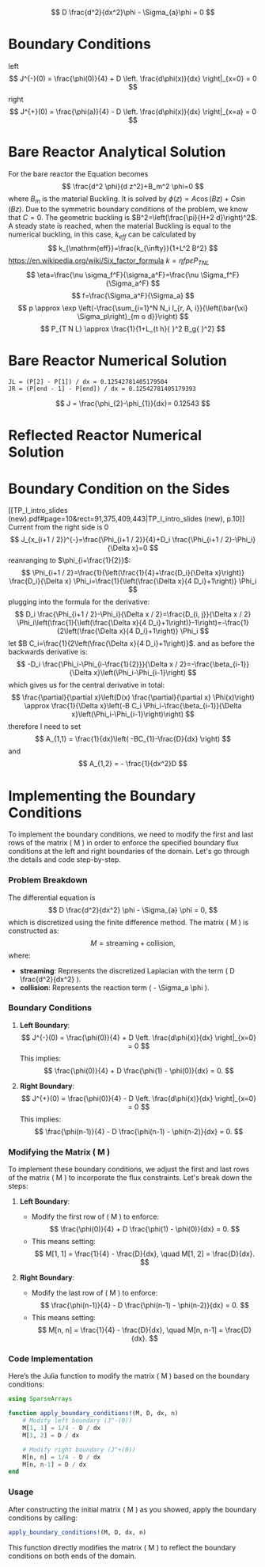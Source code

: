 $$
D \frac{d^2}{dx^2}\phi  - \Sigma_{a}\phi = 0
$$

# Boundary Conditions
left
$$
J^{-}(0) = \frac{\phi(0)}{4} + D \left. \frac{d\phi(x)}{dx} \right|_{x=0} = 0
$$
right
$$
J^{+}(0) = \frac{\phi(a)}{4} - D \left. \frac{d\phi(x)}{dx} \right|_{x=a} = 0
$$

# Bare Reactor Analytical Solution
For the bare reactor the Equation becomes
$$
\frac{d^2 \phi}{d z^2}+B_m^2 \phi=0
$$
where $B_{m}$ is the material Buckling. 
It is solved by $\phi(z)=A \cos (B z)+C \sin (B z)$. Due to the symmetric boundary conditions of the problem, we know that $C=0$. The geometric buckling is $B^2=\left(\frac{\pi}{H+2 d}\right)^2$.
A steady state is reached, when the material Buckling is equal to the numerical buckling, in this case, $k_{eff}$ can be calculated by
$$
k_{\mathrm{eff}}=\frac{k_{\infty}}{1+L^2 B^2}
$$
https://en.wikipedia.org/wiki/Six_factor_formula
$k=\eta f p \varepsilon P_{T N L}$
$$
\eta=\frac{\nu \sigma_f^F}{\sigma_a^F}=\frac{\nu \Sigma_f^F}{\Sigma_a^F}
$$
$$
f=\frac{\Sigma_a^F}{\Sigma_a}
$$
$$
p \approx \exp \left(-\frac{\sum_{i=1}^N N_i I_{r, A, i}}{\left(\bar{\xi} \Sigma_p\right)_{m o d}}\right)
$$
$$
P_{T N L} \approx \frac{1}{1+L_{t h}{ }^2 B_g{ }^2}
$$
# Bare Reactor Numerical Solution
```
JL = (P[2] - P[1]) / dx = 0.12542781405179504
JR = (P[end - 1] - P[end]) / dx = 0.12542781405179393
```

$$
J = \frac{\phi_{2}-\phi_{1}}{dx}= 0.12543
$$
# Reflected Reactor Numerical Solution



# Boundary Condition on the Sides
[[TP_I_intro_slides (new).pdf#page=10&rect=91,375,409,443|TP_I_intro_slides (new), p.10]]
Current from the right side is 0
$$
J_{x_{i+1 / 2}}^{-}=\frac{\Phi_{i+1 / 2}}{4}+D_i \frac{\Phi_{i+1 / 2}-\Phi_i}{\Delta x}=0
$$
reanranging to $\phi_{i+\frac{1}{2}}$:
$$
\Phi_{i+1 / 2}=\frac{1}{\left(\frac{1}{4}+\frac{D_i}{\Delta x}\right)} \frac{D_i}{\Delta x} \Phi_i=\frac{1}{\left(\frac{\Delta x}{4 D_i}+1\right)} \Phi_i
$$
plugging into the formula for the derivative:
$$
D_i \frac{\Phi_{i+1 / 2}-\Phi_i}{\Delta x / 2}=\frac{D_{i, j}}{\Delta x / 2} \Phi_i\left(\frac{1}{\left(\frac{\Delta x}{4 D_i}+1\right)}-1\right)=-\frac{1}{2\left(\frac{\Delta x}{4 D_i}+1\right)} \Phi_i
$$
let $B C_i=\frac{1}{2\left(\frac{\Delta x}{4 D_i}+1\right)}$.
and as before the backwards derivative is:
$$
-D_i \frac{\Phi_i-\Phi_{i-\frac{1}{2}}}{\Delta x / 2}=-\frac{\beta_{i-1}}{\Delta x}\left(\Phi_i-\Phi_{i-1}\right)
$$
which gives us for the central derivative in total:
$$
\frac{\partial}{\partial x}\left(D(x) \frac{\partial}{\partial x} \Phi(x)\right) \approx \frac{1}{\Delta x}\left(-B C_i \Phi_i-\frac{\beta_{i-1}}{\Delta x}\left(\Phi_i-\Phi_{i-1}\right)\right)
$$
therefore I need to set
$$
A_{1,1} = \frac{1}{dx}\left( -BC_{1}-\frac{D}{dx} \right)
$$
and
$$
A_{1,2} = - \frac{1}{dx^2}D
$$
# Implementing the Boundary Conditions
To implement the boundary conditions, we need to modify the first and last rows of the matrix \( M \) in order to enforce the specified boundary flux conditions at the left and right boundaries of the domain. Let's go through the details and code step-by-step.

### Problem Breakdown

The differential equation is
$$
D \frac{d^2}{dx^2} \phi - \Sigma_{a} \phi = 0,
$$
which is discretized using the finite difference method. The matrix \( M \) is constructed as:
$$
M = \text{streaming} + \text{collision},
$$
where:
- **streaming**: Represents the discretized Laplacian with the term \( D \frac{d^2}{dx^2} \).
- **collision**: Represents the reaction term \( - \Sigma_a \phi \).

### Boundary Conditions

1. **Left Boundary**:
   $$
   J^{-}(0) = \frac{\phi(0)}{4} + D \left. \frac{d\phi(x)}{dx} \right|_{x=0} = 0
   $$
   This implies:
   $$
   \frac{\phi(0)}{4} + D \frac{\phi(1) - \phi(0)}{dx} = 0.
   $$

2. **Right Boundary**:
   $$
   J^{+}(0) = \frac{\phi(0)}{4} - D \left. \frac{d\phi(x)}{dx} \right|_{x=0} = 0
   $$
   This implies:
   $$
   \frac{\phi(n-1)}{4} - D \frac{\phi(n-1) - \phi(n-2)}{dx} = 0.
   $$

### Modifying the Matrix \( M \)

To implement these boundary conditions, we adjust the first and last rows of the matrix \( M \) to incorporate the flux constraints. Let's break down the steps:

1. **Left Boundary**:
   - Modify the first row of \( M \) to enforce:
     $$
     \frac{\phi(0)}{4} + D \frac{\phi(1) - \phi(0)}{dx} = 0.
     $$
   - This means setting:
     $$
     M[1, 1] = \frac{1}{4} - \frac{D}{dx}, \quad M[1, 2] = \frac{D}{dx}.
     $$

2. **Right Boundary**:
   - Modify the last row of \( M \) to enforce:
     $$
     \frac{\phi(n-1)}{4} - D \frac{\phi(n-1) - \phi(n-2)}{dx} = 0.
     $$
   - This means setting:
     $$
     M[n, n] = \frac{1}{4} - \frac{D}{dx}, \quad M[n, n-1] = \frac{D}{dx}.
     $$

### Code Implementation

Here’s the Julia function to modify the matrix \( M \) based on the boundary conditions:

```julia
using SparseArrays

function apply_boundary_conditions!(M, D, dx, n)
    # Modify left boundary (J^-(0))
    M[1, 1] = 1/4 - D / dx
    M[1, 2] = D / dx

    # Modify right boundary (J^+(0))
    M[n, n] = 1/4 - D / dx
    M[n, n-1] = D / dx
end
```

### Usage

After constructing the initial matrix \( M \) as you showed, apply the boundary conditions by calling:

```julia
apply_boundary_conditions!(M, D, dx, n)
```

This function directly modifies the matrix \( M \) to reflect the boundary conditions on both ends of the domain.